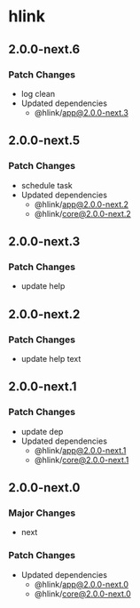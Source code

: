 # hlink

## 2.0.0-next.6

### Patch Changes

- log clean
- Updated dependencies
  - @hlink/app@2.0.0-next.3

## 2.0.0-next.5

### Patch Changes

- schedule task
- Updated dependencies
  - @hlink/app@2.0.0-next.2
  - @hlink/core@2.0.0-next.2

## 2.0.0-next.3

### Patch Changes

- update help

## 2.0.0-next.2

### Patch Changes

- update help text

## 2.0.0-next.1

### Patch Changes

- update dep
- Updated dependencies
  - @hlink/app@2.0.0-next.1
  - @hlink/core@2.0.0-next.1

## 2.0.0-next.0

### Major Changes

- next

### Patch Changes

- Updated dependencies
  - @hlink/app@2.0.0-next.0
  - @hlink/core@2.0.0-next.0
